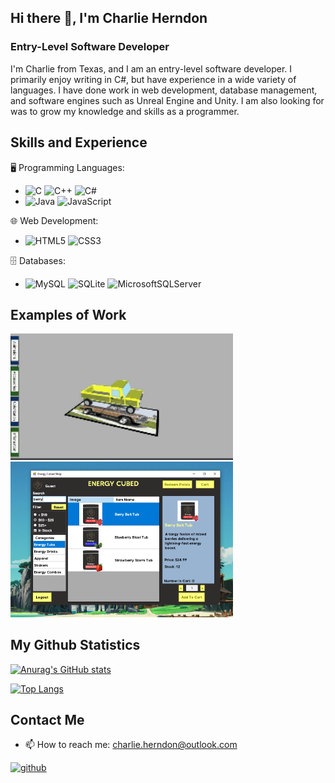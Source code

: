 ## Hi there 👋, I'm Charlie Herndon
### Entry-Level Software Developer
I'm Charlie from Texas, and I am an entry-level software developer. I primarily enjoy writing in C#, but have experience in a wide variety of languages. I have done work in web development, database management, and software engines such as Unreal Engine and Unity. I am also looking for was to grow my knowledge and skills as a programmer.

## Skills and Experience
🖥️ Programming Languages:
* 	![C](https://img.shields.io/badge/c-%2300599C.svg?style=for-the-badge&logo=c&logoColor=white)  ![C++](https://img.shields.io/badge/c++-%2300599C.svg?style=for-the-badge&logo=c%2B%2B&logoColor=white) 	![C#](https://img.shields.io/badge/c%23-%23239120.svg?style=for-the-badge&logo=csharp&logoColor=white)
*  	![Java](https://img.shields.io/badge/java-%23ED8B00.svg?style=for-the-badge&logo=openjdk&logoColor=white) ![JavaScript](https://img.shields.io/badge/javascript-%23323330.svg?style=for-the-badge&logo=javascript&logoColor=%23F7DF1E)

🌐 Web Development:
* ![HTML5](https://img.shields.io/badge/html5-%23E34F26.svg?style=for-the-badge&logo=html5&logoColor=white)	![CSS3](https://img.shields.io/badge/css3-%231572B6.svg?style=for-the-badge&logo=css3&logoColor=white)

🗄️ Databases:
* 	![MySQL](https://img.shields.io/badge/mysql-4479A1.svg?style=for-the-badge&logo=mysql&logoColor=white) ![SQLite](https://img.shields.io/badge/sqlite-%2307405e.svg?style=for-the-badge&logo=sqlite&logoColor=white) ![MicrosoftSQLServer](https://img.shields.io/badge/Microsoft%20SQL%20Server-CC2927?style=for-the-badge&logo=microsoft%20sql%20server&logoColor=white) 

## Examples of Work
<img src="https://github.com/CHHerndon/CHHerndon/blob/main/TruckDemo.gif" width="356">
<img src="https://github.com/CHHerndon/CHHerndon/blob/main/EnergyCubedDemo.PNG" width="356">

## My Github Statistics
[![Anurag's GitHub stats](https://github-readme-stats-charlie-herndons-projects.vercel.app/api?username=CHHerndon&count_private=true&show_icons=true)](https://github.com/anuraghazra/github-readme-stats) 

[![Top Langs](https://github-readme-stats-charlie-herndons-projects.vercel.app/api/top-langs/?username=CHHerndon&count_private=true)](https://github.com/anuraghazra/github-readme-stats)

## Contact Me
- 📫 How to reach me: charlie.herndon@outlook.com 

[<img src='https://cdn.jsdelivr.net/npm/simple-icons@3.0.1/icons/github.svg' alt='github' height='40'>](https://github.com/CHHerndon)  
